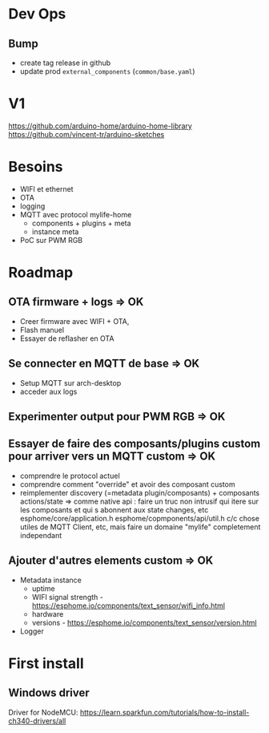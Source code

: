 # Dev Ops

## Bump
- create tag release in github
- update prod `external_components` (`common/base.yaml`)

# V1

https://github.com/arduino-home/arduino-home-library
https://github.com/vincent-tr/arduino-sketches

# Besoins

- WIFI et ethernet
- OTA
- logging
- MQTT avec protocol mylife-home
  - components + plugins + meta
  - instance meta
- PoC sur PWM RGB

# Roadmap

## OTA firmware + logs => OK

- Creer firmware avec WIFI + OTA,
- Flash manuel
- Essayer de reflasher en OTA

## Se connecter en MQTT de base => OK

- Setup MQTT sur arch-desktop
- acceder aux logs

## Experimenter output pour PWM RGB => OK

## Essayer de faire des composants/plugins custom pour arriver vers un MQTT custom => OK
- comprendre le protocol actuel
- comprendre comment "override" et avoir des composant custom
- reimplementer discovery (=metadata plugin/composants) + composants actions/state
=> comme native api : faire un truc non intrusif qui itere sur les composants et qui s abonnent aux state changes, etc 
    esphome/core/application.h
    esphome/copmponents/api/util.h
   c/c chose utiles de MQTT Client, etc, mais faire un domaine "mylife" completement independant

## Ajouter d'autres elements custom => OK
- Metadata instance
  - uptime
  - WIFI signal strength - https://esphome.io/components/text_sensor/wifi_info.html
  - hardware
  - versions - https://esphome.io/components/text_sensor/version.html
- Logger

# First install

## Windows driver

Driver for NodeMCU: https://learn.sparkfun.com/tutorials/how-to-install-ch340-drivers/all
